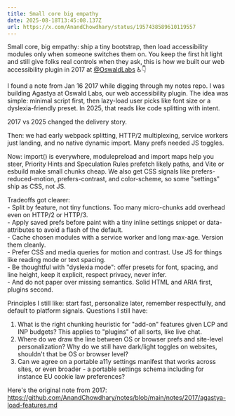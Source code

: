 ```yaml
---
title: Small core big empathy
date: 2025-08-18T13:45:08.137Z
url: https://x.com/AnandChowdhary/status/1957438589610119557
---
```


Small core, big empathy: ship a tiny bootstrap, then load accessibility modules only when someone switches them on. You keep the first hit light and still give folks real controls when they ask, this is how we built our web accessibility plugin in 2017 at [@OswaldLabs](https://x.com/OswaldLabs) ♿👇  
  
I found a note from Jan 16 2017 while digging through my notes repo. I was building Agastya at Oswald Labs, our web accessibility plugin. The idea was simple: minimal script first, then lazy-load user picks like font size or a dyslexia-friendly preset. In 2025, that reads like code splitting with intent.  
  
2017 vs 2025 changed the delivery story.  
  
Then: we had early webpack splitting, HTTP/2 multiplexing, service workers just landing, and no native dynamic import. Many prefs needed JS toggles.  
  
Now: import() is everywhere, modulepreload and import maps help you steer, Priority Hints and Speculation Rules prefetch likely paths, and Vite or esbuild make small chunks cheap. We also get CSS signals like prefers-reduced-motion, prefers-contrast, and color-scheme, so some "settings" ship as CSS, not JS.  
  
Tradeoffs got clearer:  
\- Split by feature, not tiny functions. Too many micro-chunks add overhead even on HTTP/2 or HTTP/3.  
\- Apply saved prefs before paint with a tiny inline settings snippet or data-attributes to avoid a flash of the default.  
\- Cache chosen modules with a service worker and long max-age. Version them cleanly.  
\- Prefer CSS and media queries for motion and contrast. Use JS for things like reading mode or text spacing.  
\- Be thoughtful with "dyslexia mode": offer presets for font, spacing, and line height, keep it explicit, respect privacy, never infer.  
\- And do not paper over missing semantics. Solid HTML and ARIA first, plugins second.  
  
Principles I still like: start fast, personalize later, remember respectfully, and default to platform signals. Questions I still have:  
1) What is the right chunking heuristic for "add-on" features given LCP and INP budgets? This applies to "plugins" of all sorts, like live chat.  
2) Where do we draw the line between OS or browser prefs and site-level personalization? Why do we still have dark/light toggles on websites, shouldn't that be OS or browser level?  
3) Can we agree on a portable a11y settings manifest that works across sites, or even broader - a portable settings schema including for instance EU cookie law preferences?  
  
Here's the original note from 2017: <https://github.com/AnandChowdhary/notes/blob/main/notes/2017/agastya-load-features.md>
